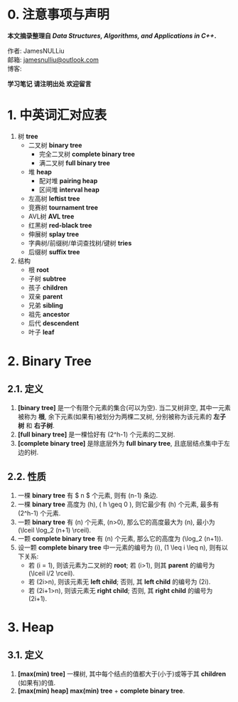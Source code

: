 # 0. 注意事项与声明
**本文摘录整理自 *Data Structures, Algorithms, and Applications in C++*.**  
  
作者: JamesNULLiu  
邮箱: jamesnulliu@outlook.com  
博客: [ ]( )  
  
**学习笔记 请注明出处 欢迎留言**  
  
# 1. 中英词汇对应表
1. 树 **tree**
    - 二叉树 **binary tree**
        - 完全二叉树 **complete binary tree**
        - 满二叉树 **full binary tree**
    - 堆 **heap**
        - 配对堆 **pairing heap**
        - 区间堆 **interval heap**
    - 左高树 **leftist tree**
    - 竞赛树 **tournament tree**
    - AVL树 **AVL tree**
    - 红黑树 **red-black tree**
    - 伸展树 **splay tree**
    - 字典树/前缀树/单词查找树/键树 **tries**
    - 后缀树 **suffix tree**
2. 结构
    - 根 **root**
    - 子树 **subtree**
    - 孩子 **children**
    - 双亲 **parent**
    - 兄弟 **sibling**
    - 祖先 **ancestor**
    - 后代 **descendent**
    - 叶子 **leaf**

# 2. Binary Tree
## 2.1. 定义
1. **[binary tree]** 是一个有限个元素的集合(可以为空). 当二叉树非空, 其中一元素被称为 **根**, 余下元素(如果有)被划分为两棵二叉树, 分别被称为该元素的 **左子树** 和 **右子树**.
2. **[full binary tree]** 是一棵恰好有 \(2^h-1\) 个元素的二叉树.
3. **[complete binary tree]** 是除底层外为 **full binary tree**, 且底层结点集中于左边的树.

## 2.2. 性质
1. 一棵 **binary tree** 有 $ n $ 个元素, 则有 \(n-1\) 条边.
2. 一棵 **binary tree** 高度为 \(h\), \( h \geq 0 \), 则它最少有 \(h\) 个元素, 最多有 \(2^h-1\) 个元素.
3. 一颗 **binary tree** 有 \(n\) 个元素, \(n>0\), 那么它的高度最大为 \(n\), 最小为 \(\lceil \log_2 (n+1) \rceil\).
4. 一颗 **complete binary tree** 有 \(n\) 个元素, 那么它的高度为 \(\log_2 (n+1)\).
5. 设一颗 **complete binary tree** 中一元素的编号为 \(i\), \(1 \leq i \leq n\), 则有以下关系:
    - 若 \(i = 1\), 则该元素为二叉树的 **root**; 若 \(i>1\), 则其 **parent** 的编号为 \(\lceil i/2 \rceil\).
    - 若 \(2i>n\), 则该元素无 **left child**; 否则, 其 **left child** 的编号为 \(2i\).
    - 若 \(2i+1>n\), 则该元素无 **right child**; 否则, 其 **right child** 的编号为 \(2i+1\).

# 3. Heap
## 3.1. 定义
1. **[max(min) tree]** 一棵树, 其中每个结点的值都大于(小于)或等于其 **children** (如果有)的值.  
2. **[max(min) heap]** **max(min) tree** + **complete binary tree**. 